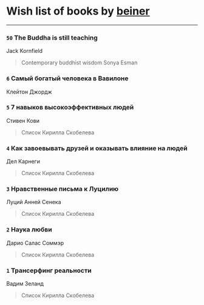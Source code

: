 # Wish list of books by [beiner](https://plus.google.com/118330474331574680123)
---

### `50` The Buddha is still teaching
Jack Kornfield
> Contemporary buddhist wisdom
> Sonya Esman

### `6` Самый богатый человека в Вавилоне
Клейтон Джордж

### `5` 7 навыков высокоэффективных людей
Стивен Кови
> Список Кирилла Скобелева

### `4` Как завоевывать друзей и оказывать влияние на людей
Дел Карнеги
> Список Кирилла Скобелева

### `3` Нравственные письма к Луцилию
Луций Анней Сенека
> Список Кирилла Скобелева

### `2` Наука любви
Дарио Салас Соммэр
> Список Кирилла Скобелева

### `1` Трансерфинг реальности
Вадим Зеланд
> Список Кирилла Скобелева

